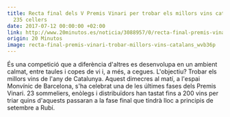```yaml
---
title: Recta final dels V Premis Vinari per trobar els millors vins catalans entre
  235 cellers
date: 2017-07-12 00:00:00 +02:00
link: http://www.20minutos.es/noticia/3088957/0/recta-final-premis-vinari-trobar-millors-vins-catalans
origin: 20 Minutos
image: recta-final-premis-vinari-trobar-millors-vins-catalans_wvb36p
---
```


És una competició que a diferència d'altres es desenvolupa en un ambient calmat, entre taules i copes de vi i, a més, a cegues. L'objectiu? Trobar els millors vins de l'any de Catalunya. Aquest dimecres al matí, a l'espai Monvínic de Barcelona, s'ha celebrat una de les últimes fases dels Premis Vinari. 23 sommeliers, enòlegs i distribuïdors han tastat fins a 200 vins per triar quins d'aquests passaran a la fase final que tindrà lloc a principis de setembre a Rubí.
